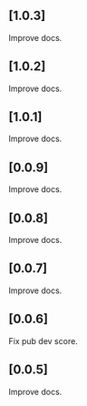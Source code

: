 ## [1.0.3]

Improve docs.

## [1.0.2]

Improve docs.

## [1.0.1]

Improve docs.

## [0.0.9]

Improve docs.

## [0.0.8]

Improve docs.

## [0.0.7]

Improve docs.

## [0.0.6]

Fix pub dev score.

## [0.0.5]

Improve docs.
